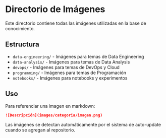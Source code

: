 # Directorio de Imágenes

Este directorio contiene todas las imágenes utilizadas en la base de conocimiento.

## Estructura

- `data-engineering/` - Imágenes para temas de Data Engineering
- `data-analysis/` - Imágenes para temas de Data Analysis
- `devops/` - Imágenes para temas de DevOps y Cloud
- `programming/` - Imágenes para temas de Programación
- `notebooks/` - Imágenes para notebooks y experimentos

## Uso

Para referenciar una imagen en markdown:

```markdown
![Descripción](images/categoria/imagen.png)
```

Las imágenes se detectan automáticamente por el sistema de auto-update cuando se agregan al repositorio.